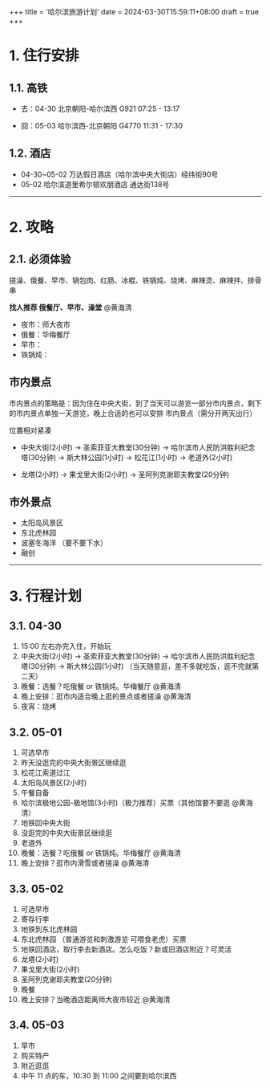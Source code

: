 +++
title = '哈尔滨旅游计划'
date = 2024-03-30T15:59:11+08:00
draft = true
+++

# 1. 住行安排

## 1.1. 高铁

- 去：04-30
北京朝阳-哈尔滨西 G921 07:25 - 13:17

- 回：05-03
哈尔滨西-北京朝阳 G4770 11:31 - 17:30

## 1.2. 酒店

- 04-30~05-02 万达假日酒店（哈尔滨中央大街店）经纬街90号
- 05-02 哈尔滨道里希尔顿欢朋酒店  通达街138号

---

# 2. 攻略

## 2.1. 必须体验
搓澡、俄餐、早市、锅包肉、红肠、冰棍、铁锅炖、烧烤、麻辣烫、麻辣拌、排骨串

**找人推荐 俄餐厅、早市、澡堂** @黄海清
- 夜市：师大夜市
- 俄餐：华梅餐厅
- 早市：
- 铁锅炖：

## 市内景点

市内景点的策略是：因为住在中央大街，到了当天可以游览一部分市内景点，剩下的市内景点单独一天游览，晚上合适的也可以安排
市内景点（需分开两天出行）

位置相对紧凑
- 中央大街(2小时) → 圣索菲亚大教堂(30分钟) → 哈尔滨市人民防洪胜利纪念塔(30分钟) → 斯大林公园(1小时) → 松花江(1小时) -> 老道外(2小时) 

- 龙塔(2小时) → 果戈里大街(2小时) → 圣阿列克谢耶夫教堂(20分钟)

## 市外景点

- 太阳岛风景区
- 东北虎林园
- 波塞冬海洋 （要不要下水）
- 融创 

---

# 3. 行程计划

## 3.1. 04-30
1. 15:00 左右办完入住，开始玩
2. 中央大街(2小时) → 圣索菲亚大教堂(30分钟) → 哈尔滨市人民防洪胜利纪念塔(30分钟) → 斯大林公园(1小时) （当天随意逛，差不多就吃饭，逛不完就第二天）
3. 晚餐：选餐？吃俄餐 or 铁锅炖。华梅餐厅 @黄海清
4. 晚上安排：逛市内适合晚上逛的景点或者搓澡 @黄海清
5. 夜宵：烧烤

## 3.2. 05-01
1. 可选早市
2. 昨天没逛完的中央大街景区继续逛
3. 松花江索道过江
4. 太阳岛风景区(2小时)
5. 午餐自备
6. 哈尔滨极地公园-极地馆(3小时)（极力推荐）买票（其他馆要不要逛 @黄海清）
7. 地铁回中央大街
8. 没逛完的中央大街景区继续逛
9. 老道外
10. 晚餐：选餐？吃俄餐 or 铁锅炖。华梅餐厅 @黄海清
11. 晚上安排？逛市内滑雪或者搓澡 @黄海清

## 3.3. 05-02
1. 可选早市 
2. 寄存行李
3. 地铁到东北虎林园
4. 东北虎林园 （普通游览和刺激游览 可喂食老虎）买票
5. 地铁回酒店，取行李去新酒店。怎么吃饭？新或旧酒店附近？可灵活
6. 龙塔(2小时)
7. 果戈里大街(2小时)
8. 圣阿列克谢耶夫教堂(20分钟)
9. 晚餐
10. 晚上安排？当晚酒店距离师大夜市较近 @黄海清

## 3.4. 05-03
1. 早市
2. 购买特产
3. 附近逛逛
4. 中午 11 点的车，10:30 到 11:00 之间要到哈尔滨西


